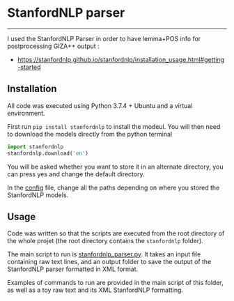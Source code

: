 # StanfordNLP parser

-----------------------

I used the StanfordNLP Parser in order to have lemma+POS info for postprocessing GIZA++ output :

* <https://stanfordnlp.github.io/stanfordnlp/installation_usage.html#getting-started>

## Installation

All code was executed using Python 3.7.4 + Ubuntu and a virtual environment.

First run `pip install stanfordnlp` to install the modeul. You will then need to download the models directly from the python terminal

```python
import stanfordnlp
stanfordnlp.download('en')
```

You will be asked whether you want to store it in an alternate directory, you can press yes and change the default directory.

In the [config](./config.yaml) file, change all the paths depending on where you stored the StanfordNLP models.

## Usage

Code was written so that the scripts are executed from the root directory of the whole projet (the root directory contains the `stanfordnlp` folder).

The main script to run is [stanfordnlp_parser.py](./stanfordnlp_parser.py). It takes an input file containing raw text lines, and an output folder to save the output of the StanfordNLP parser formatted in XML format.

Examples of commands to run are provided in the main script of this folder, as well as a toy raw text and its XML StanfordNLP formatting.
